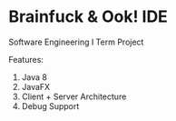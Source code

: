 # Brainfuck & Ook! IDE

Software Engineering I Term Project

Features:

1. Java 8
2. JavaFX
3. Client + Server Architecture
4. Debug Support